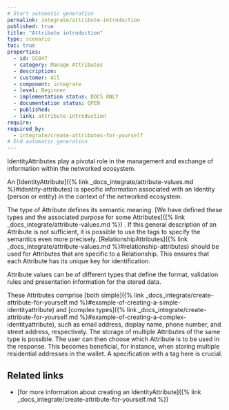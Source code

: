 ```yaml
---
# Start automatic generation
permalink: integrate/attribute-introduction
published: true
title: "Attribute introduction"
type: scenario
toc: true
properties:
  - id: SC047
  - category: Manage Attributes
  - description:
  - customer: All
  - component: integrate
  - level: Beginner
  - implementation status: DOCS ONLY
  - documentation status: OPEN
  - published:
  - link: attribute-introduction
require:
required_by:
  - integrate/create-attributes-for-yourself
# End automatic generation
---
```


IdentityAttributes play a pivotal role in the management and exchange of information within the networked ecosystem.

An [IdentityAttribute]({% link _docs_integrate/attribute-values.md %}#identity-attributes) is specific information associated with an Identity (person or entity) in the context of the networked ecosystem.

The type of Attribute defines its semantic meaning. [We have defined these types and the associated purpose for some Attributes]({% link _docs_integrate/attribute-values.md %}) . If this general description of an Attribute is not sufficient, it is possible to use the tags to specify the semantics even more precisely. [RelationshipAttributes]({% link _docs_integrate/attribute-values.md %}#relationship-attributes) should be used for Attributes that are specific to a Relationship. This ensures that each Attribute has its unique key for identification.

Attribute values can be of different types that define the format, validation rules and presentation information for the stored data.

These Attributes comprise [both simple]({% link _docs_integrate/create-attribute-for-yourself.md %}#example-of-creating-a-simple-identityattribute) and [complex types]({% link _docs_integrate/create-attribute-for-yourself.md %}#example-of-creating-a-complex-identityattribute), such as email address, display name, phone number, and street address, respectively.
The storage of multiple Attributes of the same type is possible. The user can then choose which Attribute is to be used in the response. This becomes beneficial, for instance, when storing multiple residential addresses in the wallet. A specification with a tag here is crucial.

## Related links

- [for more information about creating an IdentityAttribute]({% link _docs_integrate/create-attribute-for-yourself.md %})
